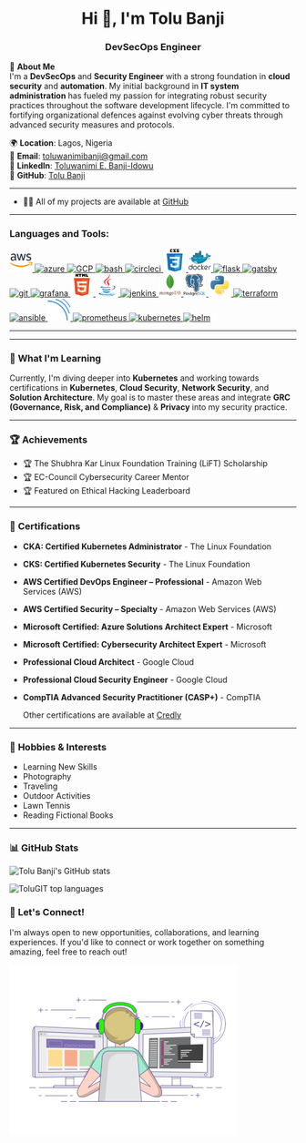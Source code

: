<h1 align="center">Hi 👋, I'm Tolu Banji</h1>
<h3 align="center">DevSecOps Engineer </h3>

🌟 **About Me**  
I'm a **DevSecOps** and **Security Engineer** with a strong foundation in **cloud security** and **automation**. My initial background in **IT system administration** has fueled my passion for integrating robust security practices throughout the software development lifecycle. 
I'm committed to fortifying organizational defences against evolving cyber threats through advanced security measures and protocols.

🌍 **Location**: Lagos, Nigeria  
📧 **Email**: [toluwanimibanji@gmail.com](mailto:toluwanimibanji@gmail.com)  
💼 **LinkedIn**: [Toluwanimi E. Banji-Idowu](hhttps://www.linkedin.com/in/toluwanimi-e-banji-idowu-161589190)  
📂 **GitHub**: [Tolu Banji](https://github.com/ToluGIT)


---

- 👨‍💻 All of my projects are available at [GitHub](https://github.com/ToluGIT)

---

<h3 align="left">Languages and Tools:</h3>
<p align="left"> 
  <a href="https://aws.amazon.com" target="_blank" rel="noreferrer"> 
    <img src="https://raw.githubusercontent.com/devicons/devicon/master/icons/amazonwebservices/amazonwebservices-original-wordmark.svg" alt="aws" width="40" height="40"/> 
  </a> 
  <a href="https://azure.microsoft.com/en-in/" target="_blank" rel="noreferrer"> 
    <img src="https://www.vectorlogo.zone/logos/microsoft_azure/microsoft_azure-icon.svg" alt="azure" width="40" height="40"/> 
  </a>
  <a href="https://cloud.google.com/" target="_blank" rel="noreferrer"> 
    <img src="https://www.vectorlogo.zone/logos/google_cloud/google_cloud-icon.svg" alt="GCP" width="40" height="40"/> 
  </a>
  <a href="https://www.gnu.org/software/bash/" target="_blank" rel="noreferrer"> 
    <img src="https://www.vectorlogo.zone/logos/gnu_bash/gnu_bash-icon.svg" alt="bash" width="40" height="40"/> 
  </a> 
  <a href="https://circleci.com" target="_blank" rel="noreferrer"> 
    <img src="https://www.vectorlogo.zone/logos/circleci/circleci-icon.svg" alt="circleci" width="40" height="40"/> 
  </a> 
  <a href="https://www.w3schools.com/css/" target="_blank" rel="noreferrer"> 
    <img src="https://raw.githubusercontent.com/devicons/devicon/master/icons/css3/css3-original-wordmark.svg" alt="css3" width="40" height="40"/> 
  </a> 
  <a href="https://www.docker.com/" target="_blank" rel="noreferrer"> 
    <img src="https://raw.githubusercontent.com/devicons/devicon/master/icons/docker/docker-original-wordmark.svg" alt="docker" width="40" height="40"/> 
  </a> 
  <a href="https://flask.palletsprojects.com/" target="_blank" rel="noreferrer"> 
    <img src="https://www.vectorlogo.zone/logos/pocoo_flask/pocoo_flask-icon.svg" alt="flask" width="40" height="40"/> 
  </a> 
  <a href="https://www.gatsbyjs.com/" target="_blank" rel="noreferrer"> 
    <img src="https://www.vectorlogo.zone/logos/gatsbyjs/gatsbyjs-icon.svg" alt="gatsby" width="40" height="40"/> 
  </a> 
  <a href="https://git-scm.com/" target="_blank" rel="noreferrer"> 
    <img src="https://www.vectorlogo.zone/logos/git-scm/git-scm-icon.svg" alt="git" width="40" height="40"/> 
  </a> 
  <a href="https://grafana.com" target="_blank" rel="noreferrer"> 
    <img src="https://www.vectorlogo.zone/logos/grafana/grafana-icon.svg" alt="grafana" width="40" height="40"/> 
  </a> 
  <a href="https://www.w3.org/html/" target="_blank" rel="noreferrer"> 
    <img src="https://raw.githubusercontent.com/devicons/devicon/master/icons/html5/html5-original-wordmark.svg" alt="html5" width="40" height="40"/> 
  </a> 
  <a href="https://www.java.com" target="_blank" rel="noreferrer"> 
    <img src="https://raw.githubusercontent.com/devicons/devicon/master/icons/java/java-original.svg" alt="java" width="40" height="40"/> 
  </a> 
  <a href="https://www.jenkins.io" target="_blank" rel="noreferrer"> 
    <img src="https://www.vectorlogo.zone/logos/jenkins/jenkins-icon.svg" alt="jenkins" width="40" height="40"/> 
  </a> 
  <a href="https://www.mongodb.com/" target="_blank" rel="noreferrer"> 
    <img src="https://raw.githubusercontent.com/devicons/devicon/master/icons/mongodb/mongodb-original-wordmark.svg" alt="mongodb" width="40" height="40"/> 
  </a> 
  <a href="https://www.postgresql.org/" target="_blank" rel="noreferrer"> 
    <img src="https://raw.githubusercontent.com/devicons/devicon/master/icons/postgresql/postgresql-original-wordmark.svg" alt="postgresql" width="40" height="40"/> 
  </a> 
  <a href="https://www.python.org" target="_blank" rel="noreferrer"> 
    <img src="https://raw.githubusercontent.com/devicons/devicon/master/icons/python/python-original.svg" alt="python" width="40" height="40"/> 
  </a> 
  <a href="https://www.terraform.io/" target="_blank" rel="noreferrer"> 
    <img src="https://www.vectorlogo.zone/logos/terraformio/terraformio-icon.svg" alt="terraform" width="40" height="40"/> 
  </a> 
  <a href="https://www.ansible.com/" target="_blank" rel="noreferrer"> 
    <img src="https://www.vectorlogo.zone/logos/ansible/ansible-icon.svg" alt="ansible" width="40" height="40"/> 
  </a> 
  <a href="https://www.sonarqube.org/" target="_blank" rel="noreferrer"> 
    <img src="https://raw.githubusercontent.com/devicons/devicon/master/icons/sonarqube/sonarqube-original.svg" alt="sonarqube" width="40" height="40"/> 
  </a>
  <a href="https://www.prometheus.io/" target="_blank" rel="noreferrer"> 
    <img src="https://www.vectorlogo.zone/logos/prometheusio/prometheusio-icon.svg" alt="prometheus" width="40" height="40"/> 
  </a>
  <a href="https://kubernetes.io/" target="_blank" rel="noreferrer"> 
    <img src="https://www.vectorlogo.zone/logos/kubernetes/kubernetes-icon.svg" alt="kubernetes" width="40" height="40"/> 
  </a>
  <a href="https://www.helm.sh/" target="_blank" rel="noreferrer"> 
    <img src="https://www.vectorlogo.zone/logos/helmsh/helmsh-icon.svg" alt="helm" width="40" height="40"/> 
  </a>
</p>


---

---

### 🌱 **What I'm Learning**
Currently, I'm diving deeper into **Kubernetes** and working towards certifications in **Kubernetes**, **Cloud Security**, **Network Security**, and **Solution Architecture**. My goal is to master these areas and integrate **GRC (Governance, Risk, and Compliance)** & **Privacy** into my security practice.

---

### 🏆 **Achievements**
- 🏆 The Shubhra Kar Linux Foundation Training (LiFT) Scholarship 
- 🏆 EC-Council Cybersecurity Career Mentor
- 🏆 Featured on Ethical Hacking Leaderboard

---

### 🏅 **Certifications**
- **CKA: Certified Kubernetes Administrator** - The Linux Foundation
- **CKS: Certified Kubernetes Security** - The Linux Foundation
- **AWS Certified DevOps Engineer – Professional** - Amazon Web Services (AWS)
- **AWS Certified Security – Specialty** - Amazon Web Services (AWS)
- **Microsoft Certified: Azure Solutions Architect Expert** - Microsoft
- **Microsoft Certified: Cybersecurity Architect Expert** - Microsoft
- **Professional Cloud Architect** - Google Cloud
- **Professional Cloud Security Engineer** - Google Cloud
- **CompTIA Advanced Security Practitioner (CASP+)** - CompTIA

  Other certifications are available at [Credly](https://www.credly.com/users/toluwanimi-banji-idowu)
---

### 🌟 **Hobbies & Interests**
- Learning New Skills
- Photography
- Traveling
- Outdoor Activities
- Lawn Tennis
- Reading Fictional Books

---

### 📊 **GitHub Stats**

<p align="left">
  <img src="https://github-readme-stats.vercel.app/api?username=ToluGIT&show_icons=true&theme=radical" alt="Tolu Banji's GitHub stats" />
</p>

<p align="left">
  <img src="https://github-readme-stats.vercel.app/api/top-langs?username=ToluGIT&show_icons=true&locale=en&layout=compact" alt="ToluGIT top languages" />
</p>



### 🤝 **Let's Connect!**

I'm always open to new opportunities, collaborations, and learning experiences. If you'd like to connect or work together on something amazing, feel free to reach out!

<img align="center" alt="Coding" width="400" src="https://raw.githubusercontent.com/devSouvik/devSouvik/master/gif3.gif">
